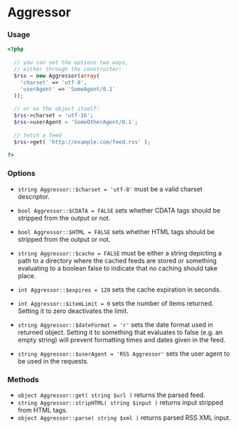 # Aggressor

### Usage

```php
<?php
  
  // you can set the options two ways,
  // either through the constructor:
  $rss = new Aggressor(array(
    'charset' => 'utf-8',
    'userAgent' => 'SomeAgent/0.1'
  ));
  
  // or on the object itself:
  $rss->charset = 'utf-16';
  $rss->userAgent = 'SomeOtherAgent/0.1';
  
  // fetch a feed
  $rss->get( 'http://example.com/feed.rss' );
  
?>
```


### Options

- `string Aggressor::$charset = 'utf-8'` must be a valid charset descriptor.

- `bool Aggressor::$CDATA = FALSE` sets whether CDATA tags should be stripped from the output
  or not.

- `bool Aggressor::$HTML = FALSE` sets whether HTML tags should be stripped from the output
  or not.

- `string Aggressor::$cache = FALSE` must be either a string depicting a path to a directory
  where the cached feeds are stored or something evaluating to a boolean false to indicate that no caching
  should take place.

- `int Aggressor::$expires = 120` sets the cache expiration in seconds.

- `int Aggressor::$itemLimit = 0` sets the number of items returned. Setting it to zero deactivates the limit.

- `string Aggressor::$dateFormat = 'r'` sets the date format used in returned object. Setting it to something that
  evaluates to false (e.g. an empty string) will prevent formatting times and dates given in the feed.

- `string Aggressor::$userAgent = 'RSS Aggressor'` sets the user agent to be used in the requests.


### Methods

- `object Aggressor::get( string $url )` returns the parsed feed.
- `string Aggressor::stripHTML( string $input )` returns input stripped from HTML tags.
- `object Aggressor::parse( string $xml )` returns parsed RSS XML input.